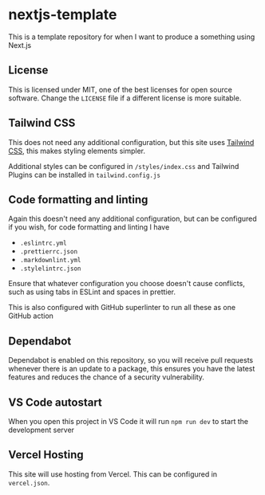 # nextjs-template

This is a template repository for when I want to produce a something using Next.js

## License

This is licensed under MIT, one of the best licenses for open source software. Change the `LICENSE` file if a different license is more suitable.

## Tailwind CSS

This does not need any additional configuration, but this site uses [Tailwind CSS](https://tailwindcss.com/), this makes styling elements simpler.

Additional styles can be configured in `/styles/index.css` and Tailwind Plugins can be installed in `tailwind.config.js`

## Code formatting and linting

Again this doesn't need any additional configuration, but can be configured if you wish, for code formatting and linting I have

-   `.eslintrc.yml`
-   `.prettierrc.json`
-   `.markdownlint.yml`
-   `.stylelintrc.json`

Ensure that whatever configuration you choose doesn't cause conflicts, such as using tabs in ESLint and spaces in prettier.

This is also configured with GitHub superlinter to run all these as one GitHub action

## Dependabot

Dependabot is enabled on this repository, so you will receive pull requests whenever there is an update to a package, this ensures you have the latest features and reduces the chance of a security vulnerability.

## VS Code autostart

When you open this project in VS Code it will run `npm run dev` to start the development server

## Vercel Hosting

This site will use hosting from Vercel. This can be configured in `vercel.json`.
